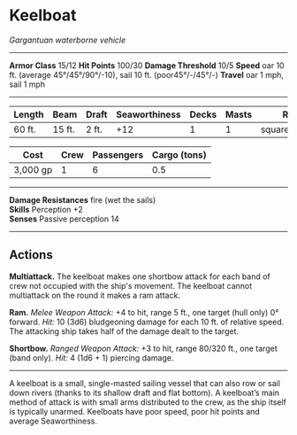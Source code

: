 # Keelboat

_Gargantuan waterborne vehicle_

---

**Armor Class** 15/12
**Hit Points** 100/30
**Damage Threshold** 10/5
**Speed** oar 10 ft. (average 45°/45°/90°/-10), sail 10 ft. (poor45°/-/45°/-)
**Travel** oar 1 mph, sail 1 mph

--- 

|  Length  |  Beam  |  Draft  | Seaworthiness | Decks | Masts |      Rig      |
| -------- | ------ | ------- | ------------- | ----- | ----- | ------------- |
|   60 ft. | 15 ft. |   2 ft. |           +12 |     1 |     1 | square/lateen |

|    Cost   | Crew | Passengers | Cargo (tons) |
| --------- | ---- | ---------- | ------------ |
|  3,000 gp |    1 |          6 |          0.5 |

---

**Damage Resistances** fire (wet the sails)  
**Skills** Perception +2  
**Senses** Passive perception 14

---

## Actions

**Multiattack.** The keelboat makes one shortbow attack for each band of crew not occupied with the ship's movement. The keelboat cannot multiattack on the round it makes a ram attack. 

**Ram.** _Melee Weapon Attack:_ +4 to hit, range 5 ft., one target (hull only) 0° forward. _Hit:_ 10 (3d6) bludgeoning damage for each 10 ft. of relative speed. The attacking ship takes half of the damage dealt to the target.

**Shortbow.** _Ranged Weapon Attack:_ +3 to hit, range 80/320 ft., one target (band only). _Hit:_ 4 (1d6 + 1) piercing damage.

---

A keelboat is a small, single-masted sailing vessel that can also row or sail down rivers (thanks to its shallow draft and flat bottom). A keelboat’s main method of attack is with small arms distributed to the crew, as the ship itself is typically unarmed. Keelboats have poor speed, poor hit points and average Seaworthiness.

